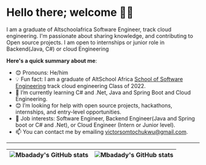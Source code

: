 # Hello there; welcome 👋🏾

I am a graduate of Altschoolafrica Software Engineer, track cloud engineering. I'm passionate about sharing knowledge, and contributing to Open source projects. I am open to internships or junior role in Backend(Java, C#) or cloud Engineering

**Here's a quick summary about me**:

- 😊 Pronouns: He/him
- 💡 Fun fact: I am a graduate of AltSchool Africa [School of Software Engineering](https://altschoolafrica.com/schools/engineering) track cloud engineering Class of 2022.
- 🌱 I’m currently learning C# and .Net, Java and Spring Boot and Cloud Engineering.
- 😊 I’m looking for help with open source projects, hackathons, internships, and entry-level opportunities.
- 💼 Job interests: Software Engineer, Backend Engineer(Java and Spring boot or C# and .Net), or Cloud Engineer (Intern or Junior level).
- 📫 You can contact me by emailing victorsomtochukwu@gmail.com.

---

| <img align="center" src="https://github-readme-stats.vercel.app/api?username=Mbadady&show_icons=true&include_all_commits=true&hide_border=true" alt="Mbadady's GitHub stats" /> | <img align="center" src="https://github-readme-stats.vercel.app/api/top-langs/?username=Mbadady&langs_count=8&layout=compact&hide_border=true" alt="Mbadady's GitHub stats" /> |
| ------------- | ------------- |
